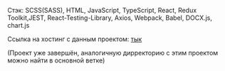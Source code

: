 Стэк: SCSS(SASS), HTML, JavaScript, TypeScript, React, Redux Toolkit,JEST, React-Testing-Library, Axios, Webpack, Babel, DOCX.js, chart.js

Ссылка на хостинг с данным проектом: [тык](https://finman-tau.vercel.app/)

(Проект уже завершён, аналогичную дирректорию с этим проектом можно найти в основной ветке)
